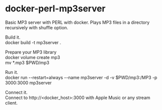 # docker-perl-mp3server
Basic MP3 server with PERL with docker. Plays MP3 files in a directory recursively with shuffle option.<br>



Build it.<br>
docker build -t mp3server .<br>


Prepare your MP3 library<br>
docker volume create mp3<br>
mv *.mp3 $PWD/mp3<br>


Run it.<br>
docker run --restart=always --name mp3server -d -v $PWD/mp3:/MP3 -p 3000:3000 mp3server<br>


Connect it.<br>
Connect to http://<docker_host>:3000 with Apple Music or any stream client.<br>
